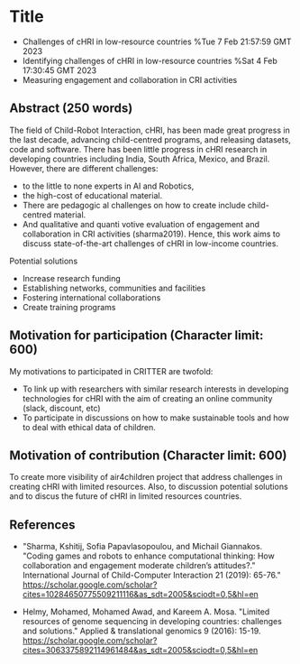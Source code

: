 # Title
* Challenges of cHRI in low-resource countries %Tue  7 Feb 21:57:59 GMT 2023
* Identifying challenges of cHRI in low-resource countries %Sat  4 Feb 17:30:45 GMT 2023
* Measuring engagement and collaboration in CRI activities 

## Abstract (250 words)
The field of Child-Robot Interaction, cHRI, has been made great progress in the last decade, advancing child-centred programs, and releasing datasets, code and software.
There has been little progress in cHRI research in developing countries including India, South Africa, Mexico, and Brazil.
However, there are different challenges:
* to the little to none experts in AI and Robotics,
* the high-cost of educational material.
* There are pedagogic al challenges on how to create include child-centred material.
* And qualitative and quanti votive evaluation of engagement and collaboration in CRI activities (sharma2019).
Hence, this work aims to discuss state-of-the-art challenges of cHRI in low-income countries.

Potential solutions
* Increase research funding
* Establishing networks, communities and facilities
* Fostering international collaborations
* Create training programs

## Motivation for participation (Character limit: 600)
My motivations to participated in CRITTER are twofold:
* To link up with researchers with similar research interests in developing technologies for cHRI with the aim of creating an online community (slack, discount, etc)
* To participate in discussions on how to make sustainable tools and how to deal with ethical data of children.

## Motivation of contribution (Character limit: 600)
To create more visibility of air4children project that address challenges in creating cHRI with limited resources.
Also, to discussion potential solutions and to discus the future of cHRI in limited resources countries. 
## References
* "Sharma, Kshitij, Sofia Papavlasopoulou, and Michail Giannakos. "Coding games and robots to enhance computational thinking: How collaboration and engagement moderate children’s attitudes?." International Journal of Child-Computer Interaction 21 (2019): 65-76." https://scholar.google.com/scholar?cites=10284650775509211116&as_sdt=2005&sciodt=0,5&hl=en

* Helmy, Mohamed, Mohamed Awad, and Kareem A. Mosa. "Limited resources of genome sequencing in developing countries: challenges and solutions." Applied & translational genomics 9 (2016): 15-19.
https://scholar.google.com/scholar?cites=3063375892114961484&as_sdt=2005&sciodt=0,5&hl=en  



